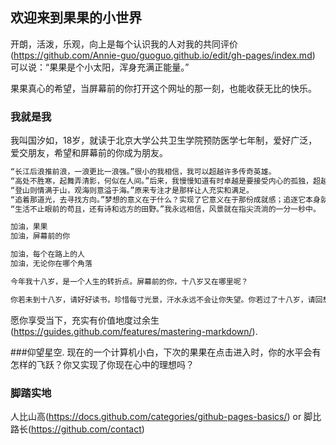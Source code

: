 ## 欢迎来到果果的小世界

开朗，活泼，乐观，向上是每个认识我的人对我的共同评价(https://github.com/Annie-guo/guoguo.github.io/edit/gh-pages/index.md) 可以说：“果果是个小太阳，浑身充满正能量。”

果果真心的希望，当屏幕前的你打开这个网址的那一刻，也能收获无比的快乐。

### 我就是我

我叫国汐如，18岁，就读于北京大学公共卫生学院预防医学七年制，爱好广泛，爱交朋友，希望和屏幕前的你成为朋友。

```markdown
“长江后浪推前浪，一浪更比一浪强。”很小的我相信，我可以超越许多传奇英雄。
“高处不胜寒，起舞弄清影，何似在人间。”后来，我慢慢知道有时卓越是要接受内心的孤独，超越凡俗。
“登山则情满于山，观海则意溢于海。”原来专注才是那样让人充实和满足。
“追着那道光，去寻找方向。”梦想的意义在于什么？实现了它意义在于那份成就感；追逐它本身就让你的人生充满价值。
“生活不止眼前的苟且，还有诗和远方的田野。”我永远相信，风景就在指尖流淌的一分一秒中。

加油，果果
加油，屏幕前的你

加油，每个在路上的人
加油，无论你在哪个角落

今年我十八岁，是一个人生的转折点。屏幕前的你，十八岁又在哪里呢？

你若未到十八岁，请好好读书，珍惜每寸光景，汗水永远不会让你失望。你若过了十八岁，请回想一下，你的初心、你十八岁时背上的行囊，它还在吗？
```

愿你享受当下，充实有价值地度过余生(https://guides.github.com/features/mastering-markdown/).

###仰望星空.
现在的一个计算机小白，下次的果果在点击进入时，你的水平会有怎样的飞跃？你又实现了你现在心中的理想吗？


### 脚踏实地

人比山高(https://docs.github.com/categories/github-pages-basics/) or 脚比路长(https://github.com/contact) 
